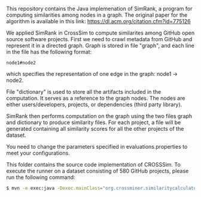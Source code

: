 This repository contains the Java implemenation of SimRank, a program for computing similarities among nodes in a graph. The original paper for the algorithm is available in this link: https://dl.acm.org/citation.cfm?id=775126

We applied SimRank in CrossSim to compute similarites among GitHub open source software projects. First we need to crawl metadata from GitHub and represent it in a directed graph. Graph is stored in file "graph", and each line in the file has the following format:

```node1#node2```

which specifies the representation of one edge in the graph: node1 -> node2.

File "dictionary" is used to store all the artifacts included in the computation. It serves as a reference to the graph nodes. The nodes are either users/developers, projects, or dependencies (third party library).

SimRank then performs computation on the graph using the two files graph and dictionary to produce similarity files. For each project, a file will be generated containing all similarity scores for all the other projects of the dataset.

You need to change the parameters specified in evaluations.properties to meet your configurations.

This folder contains the source code implementation of CROSSSim. To execute the runner on a dataset consisting of 580 GitHub projects, please run the following command:


  ```sh 
  $ mvn -e exec:java -Dexec.mainClass="org.crossminer.similaritycalculator.CrossSim.Runner"
  ```